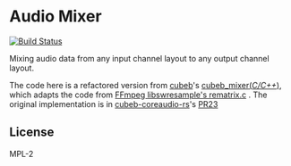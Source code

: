 # Audio Mixer

[![Build Status](https://travis-ci.com/ChunMinChang/audio-mixer.svg?branch=master)](https://travis-ci.com/ChunMinChang/audio-mixer)

Mixing audio data from any input channel layout to any output channel layout.

The code here is a refactored version from [cubeb][cubeb]'s [cubeb_mixer(_C/C++_)][cubeb_mixer], which adapts the code from [FFmpeg libswresample's rematrix.c][rematrix] .
The original implementation is in [cubeb-coreaudio-rs][cubeb-coreaudio-rs]'s [PR23][pr23]

## License

MPL-2

[cubeb]: https://github.com/kinetiknz/cubeb
[cubeb_mixer]: https://github.com/kinetiknz/cubeb/blob/aa636017aca8f79ebc95fb9f03b9333eaf9fd8fc/src/cubeb_mixer.cpp
[rematrix]: https://github.com/FFmpeg/FFmpeg/blob/4fa2d5a692f40c398a299acf2c6a20f5b98a3708/libswresample/rematrix.c
[cubeb-coreaudio-rs]: https://github.com/ChunMinChang/cubeb-coreaudio-rs/
[pr23]: https://github.com/ChunMinChang/cubeb-coreaudio-rs/pull/23